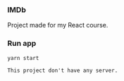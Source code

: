 <h3>IMDb</h3>

Project made for my React course.

### Run app

```
yarn start

This project don't have any server.

